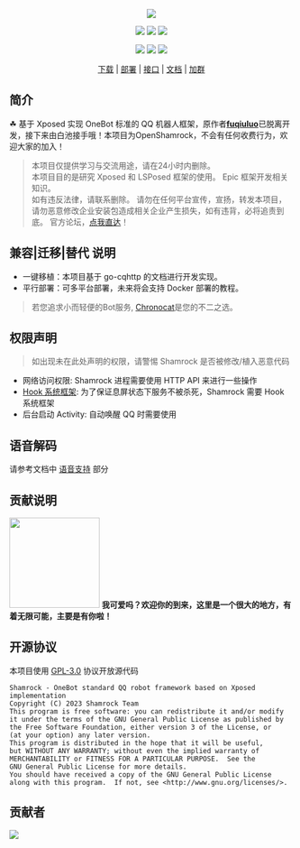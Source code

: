<div align="center">

![][banner]

[![][actions]][actions-link]
[![][releases]][releases-link]
[![][downloads]][releases-link]

![][onebot-11]
![][onebot-12]
[![][license]](LICENSE)

[下载][download-link] | [部署][deploy-link] | [接口][api-link] | [文档][docs-link] | [加群][group-link]

</div>

## 简介

☘ 基于 Xposed 实现 OneBot 标准的 QQ 机器人框架，原作者[**fuqiuluo**](https://github.com/fuqiuluo)已脱离开发，接下来由白池接手哦！本项目为OpenShamrock，不会有任何收费行为，欢迎大家的加入！

> 本项目仅提供学习与交流用途，请在24小时内删除。   
> 本项目目的是研究 Xposed 和 LSPosed 框架的使用。 Epic 框架开发相关知识。  
> 如有违反法律，请联系删除。
> 请勿在任何平台宣传，宣扬，转发本项目，请勿恶意修改企业安装包造成相关企业产生损失，如有违背，必将追责到底。
> 官方论坛，[点我直达](https://forum.libfekit.so/)！

## 兼容|迁移|替代 说明

- 一键移植：本项目基于 go-cqhttp 的文档进行开发实现。
- 平行部署：可多平台部署，未来将会支持 Docker 部署的教程。  

> 若您追求小而轻便的Bot服务, [Chronocat](https://chronocat.vercel.app/)是您的不二之选。

## 权限声明

> 如出现未在此处声明的权限，请警惕 Shamrock 是否被修改/植入恶意代码

- 网络访问权限: Shamrock 进程需要使用 HTTP API 来进行一些操作
- [Hook 系统框架][hook-system]: 为了保证息屏状态下服务不被杀死，Shamrock 需要 Hook 系统框架
- 后台启动 Activity: 自动唤醒 QQ 时需要使用

## 语音解码

请参考文档中 [语音支持][voice-support] 部分

## 贡献说明

<img src="https://github.com/whitechi73/OpenShamrock/assets/98259561/f04d60bc-ec40-41fc-bc15-62c146f1a1f1" width="160px"> **我可爱吗？欢迎你的到来，这里是一个很大的地方，有着无限可能，主要是有你啦！**

## 开源协议

本项目使用 [GPL-3.0](LICENSE) 协议开放源代码

```text
Shamrock - OneBot standard QQ robot framework based on Xposed implementation
Copyright (C) 2023 Shamrock Team
This program is free software: you can redistribute it and/or modify
it under the terms of the GNU General Public License as published by
the Free Software Foundation, either version 3 of the License, or
(at your option) any later version.
This program is distributed in the hope that it will be useful,
but WITHOUT ANY WARRANTY; without even the implied warranty of
MERCHANTABILITY or FITNESS FOR A PARTICULAR PURPOSE.  See the
GNU General Public License for more details.
You should have received a copy of the GNU General Public License
along with this program.  If not, see <http://www.gnu.org/licenses/>.
```

## 贡献者

[![][contrib-image]][contrib-link]

[banner]: https://socialify.git.ci/whitechi73/OpenShamrock/image?description=1&forks=1&issues=1&logo=https%3A%2F%2Fwhitechi73.github.io%2FOpenShamrock%2Fshamrock.jpg&pattern=Plus&pulls=1&stargazers=1&theme=Auto

[actions]: https://img.shields.io/github/actions/workflow/status/whitechi73/OpenShamrock/build-apk.yml?style=for-the-badge

[actions-link]: https://github.com/whitechi73/OpenShamrock/actions/workflows/build-apk.yml

[releases]: https://img.shields.io/github/v/release/whitechi73/OpenShamrock?style=for-the-badge

[releases-link]: https://github.com/whitechi73/OpenShamrock/releases

[downloads]: https://img.shields.io/github/downloads/whitechi73/OpenShamrock/total?style=for-the-badge

[license]: https://img.shields.io/github/license/whitechi73/OpenShamrock?style=for-the-badge

[onebot-11]: https://img.shields.io/badge/OneBot-11-black?style=for-the-badge

[onebot-12]: https://img.shields.io/badge/OneBot-12-black?style=for-the-badge

[download-link]: https://whitechi73.github.io/OpenShamrock/guide/getting-started.html#%E4%B8%8B%E8%BD%BD

[deploy-link]: https://whitechi73.github.io/OpenShamrock/guide/getting-started.html#%E9%83%A8%E7%BD%B2

[api-link]: https://whitechi73.github.io/OpenShamrock/api

[docs-link]: https://whitechi73.github.io/OpenShamrock/

[group-link]: https://whitechi73.github.io/OpenShamrock/group.html

[hook-system]: https://github.com/whitechi73/OpenShamrock/wiki/perm_hook_android

[voice-support]: https://whitechi73.github.io/OpenShamrock/advanced/voice.html

[contrib-image]: https://contrib.rocks/image?repo=whitechi73/OpenShamrock

[contrib-link]: https://github.com/whitechi73/OpenShamrock/graphs/contributors
